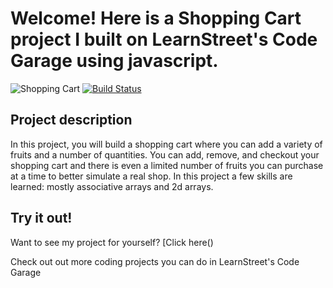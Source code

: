Welcome! Here is a Shopping Cart project I built on LearnStreet's
Code Garage using javascript.
===============================================================================================================

![Shopping Cart](http://qaa.learnstreet.com/cg/simple/static/images/shopping/shopping.png)
[![Build Status](https://localhost:5000/cg/simple/static/images/shopping/shopping.png)](http://localhost:5000/cg/simple/static/images/shopping/shopping.png)

Project description
-------------------------

In this project, you will build a shopping cart where you can add a variety of fruits and a number of quantities. You can add, remove, and checkout your shopping cart and there is even a limited number of fruits you can purchase at a time to better simulate a real shop. In this project a few skills are learned: mostly associative arrays and 2d arrays.

Try it out!
--------------

Want to see my project for yourself? [Click here()

Check out out more coding projects you can do in LearnStreet's Code Garage
		